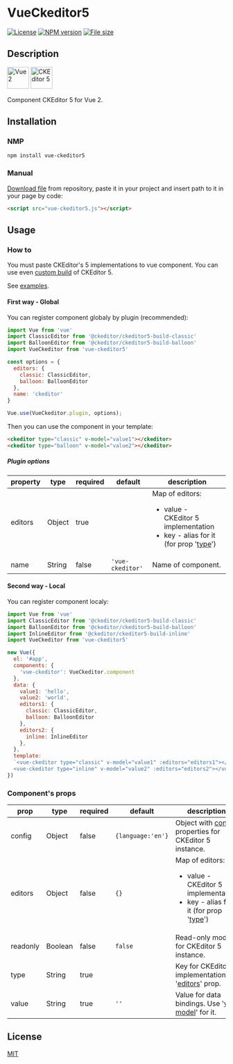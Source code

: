 <h1>VueCkeditor5</h1>

[![License](https://img.shields.io/github/license/mashape/apistatus.svg)](https://github.com/igorxut/vue-ckeditor5/blob/master/LICENSE)
[![NPM version](https://img.shields.io/npm/v/vue-ckeditor5.svg)](https://www.npmjs.com/package/vue-ckeditor5)
[![File size](https://img.shields.io/github/size/igorxut/vue-ckeditor5/dist/vue-ckeditor5.js.svg)](https://github.com/igorxut/vue-ckeditor5/blob/master/dist/vue-ckeditor5.js)

<h2>Description</h2>

<div>
  <a href="https://github.com/vuejs/vue" target="_blank"><img alt="Vue 2" src="https://vuejs.org/images/logo.png" title="Vue 2" width="50" /></a>
  <a href="https://github.com/ckeditor" target="_blank"><img alt="CKEditor 5" src="https://avatars2.githubusercontent.com/u/825710?s=200&v=4" title="CKEditor 5" width="50" /></a>
</div>

<p>Component CKEditor&nbsp;5 for Vue&nbsp;2.</p>

<h2>Installation</h2>

<h3>NMP</h3>

```shell
npm install vue-ckeditor5
```

<h3>Manual</h3>

<p><a href="https://github.com/igorxut/vue-ckeditor5/blob/master/dist/vue-ckeditor5.js" target="_blank">Download file</a> from repository, paste it in your project and insert path to it in your page by code:

```html
<script src="vue-ckeditor5.js"></script>
```
</p>

<p></p>

<h2>Usage</h2>

<h3>How to</h3>

<p>You must paste CKEditor's&nbsp;5 implementations to vue component. You can use even <a href="https://docs.ckeditor.com/ckeditor5/latest/builds/guides/development/custom-builds.html" target="_blank">custom build</a> of CKEditor&nbsp;5.</p>

<p>See <a href="https://github.com/igorxut/vue-ckeditor5/blob/master/examples" target="_blank">examples</a>.</p>

<h4>First way - Global</h4>

<p>You can register component globaly by plugin (recommended):</p>

```javascript
import Vue from 'vue'
import ClassicEditor from '@ckeditor/ckeditor5-build-classic'
import BalloonEditor from '@ckeditor/ckeditor5-build-balloon'
import VueCkeditor from 'vue-ckeditor5'

const options = {
  editors: {
    classic: ClassicEditor,
    balloon: BalloonEditor
  },
  name: 'ckeditor'
}

Vue.use(VueCkeditor.plugin, options);
```

<p>Then you can use the component in your template:</p>

```html
<ckeditor type="classic" v-model="value1"></ckeditor>
<ckeditor type="balloon" v-model="value2"></ckeditor>
```

<h5>Plugin options</h5>

<table>
  <thead>
    <tr>
      <th>property</th>
      <th>type</th>
      <th>required</th>
      <th>default</th>
      <th>description</th>
    </tr>
  </thead>
  <tbody>
    <tr>
      <td>editors</td>
      <td>Object</td>
      <td>true</td>
      <td></td>
      <td>
        Map of editors:
        <ul>
          <li>value - CKEditor&nbsp;5 implementation</li>
          <li>key - alias for it (for prop '<a href="#prop-type">type</a>')</li>
        </ul>
      </td>
    </tr>
    <tr>
      <td>name</td>
      <td>String</td>
      <td>false</td>
      <td><code>'vue-ckeditor'</code></td>
      <td>Name of component.</td>
    </tr>
  </tbody>
</table>

<h4>Second way - Local</h4>

<p>You can register component localy:</p>

```javascript
import Vue from 'vue'
import ClassicEditor from '@ckeditor/ckeditor5-build-classic'
import BalloonEditor from '@ckeditor/ckeditor5-build-balloon'
import InlineEditor from '@ckeditor/ckeditor5-build-inline'
import VueCkeditor from 'vue-ckeditor5'

new Vue({
  el: '#app',
  components: {
    'vue-ckeditor': VueCkeditor.component
  },
  data: {
    value1: 'hello',
    value2: 'world',
    editors1: {
      classic: ClassicEditor,
      balloon: BalloonEditor
    },
    editors2: {
      inline: InlineEditor
    },
  },
  template:
  `<vue-ckeditor type="classic" v-model="value1" :editors="editors1"></vue-ckeditor>
  <vue-ckeditor type="inline" v-model="value2" :editors="editors2"></vue-ckeditor>`
})
```

<h3>Component's props</h3>

<table>
  <thead>
    <tr>
      <th>prop</th>
      <th>type</th>
      <th>required</th>
      <th>default</th>
      <th>description</th>
    </tr>
  </thead>
  <tbody>
    <tr>
      <td>config</td>
      <td>Object</td>
      <td>false</td>
      <td><code>{language:'en'}</code></td>
      <td>Object with <a href="https://docs.ckeditor.com/ckeditor5/latest/builds/guides/integration/configuration.html" target="_blank">config</a> properties for CKEditor&nbsp;5 instance.</td>
    </tr>
    <tr>
      <td><a name="prop-editors">editors</a></td>
      <td>Object</td>
      <td>false</td>
      <td><code>{}</code></td>
      <td>
        Map of editors:
        <ul>
          <li>value - CKEditor&nbsp;5 implementation</li>
          <li>key - alias for it (for prop '<a href="#prop-type">type</a>')</li>
        </ul>
      </td>
    </tr>
    <tr>
      <td>readonly</td>
      <td>Boolean</td>
      <td>false</td>
      <td><code>false</code></td>
      <td>Read-only mode for CKEditor&nbsp;5 instance.</td>
    </tr>
    <tr>
      <td><a name="prop-type">type</a></td>
      <td>String</td>
      <td>true</td>
      <td></td>
      <td>Key for CKEditor&nbsp;5 implementation of '<a href="#prop-type" target="_blank">editors</a>' prop.</td>
    </tr>
    <tr>
      <td>value</td>
      <td>String</td>
      <td>true</td>
      <td><code>''</code></td>
      <td>Value for data bindings. Use '<a href="https://vuejs.org/v2/guide/components-custom-events.html#Customizing-Component-v-model" target="_blank">v-model</a>' for it.</td>
    </tr>
  </tbody>
</table>

<h2>License</h2>

<p><a href="http://opensource.org/licenses/MIT" target="_blank">MIT</a></p>
